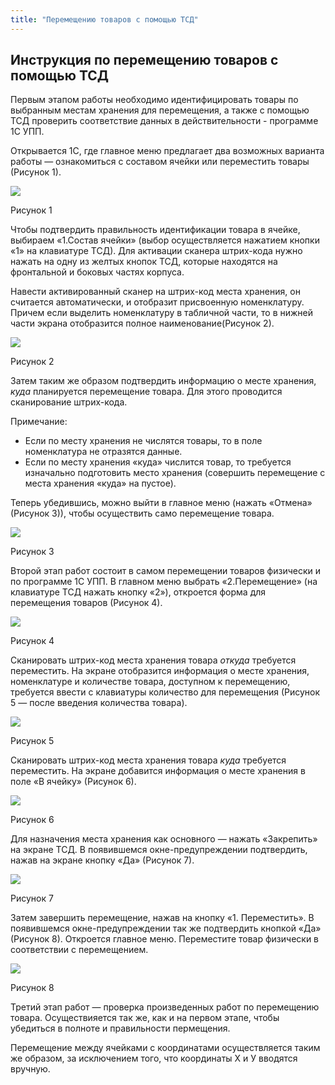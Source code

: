 ```yaml
---
title: "Перемещению товаров с помощью ТСД"
---
```


## Инструкция по перемещению товаров с помощью ТСД

Первым этапом работы необходимо идентифицировать товары по выбранным местам хранения для перемещения, а также с помощью ТСД проверить соответствие данных в действительности - программе 1С УПП.

Открывается 1С, где главное меню предлагает два возможных варианта работы — ознакомиться с составом ячейки или переместить товары (Рисунок 1).

![](KBO/_attach/lu257883v0boa_tmp_491b322cc5970c7b.jpg)

Рисунок 1

Чтобы подтвердить правильность идентификации товара в ячейке, выбираем «1.Состав ячейки» (выбор осуществляется нажатием кнопки «1» на клавиатуре ТСД). Для активации сканера штрих-кода нужно нажать на одну из желтых кнопок ТСД, которые находятся на фронтальной и боковых частях корпуса.

Навести активированный сканер на штрих-код места хранения, он считается автоматически, и отобразит присвоенную номенклатуру. Причем если выделить номенклатуру в табличной части, то в нижней части экрана отобразится полное наименование(Рисунок 2).

![](KBO/_attach/lu257883v0boa_tmp_cc9e02e37d750ccb.jpg)

Рисунок 2

Затем таким же образом подтвердить информацию о месте хранения, _куда_ планируется перемещение товара. Для этого проводится сканирование штрих-кода.

Примечание:

- Если по месту хранения не числятся товары, то в поле номенклатура не отразятся данные.
- Если по месту хранения «куда» числится товар, то требуется изначально подготовить место хранения (совершить перемещение с места хранения «куда» на пустое).

Теперь убедившись, можно выйти в главное меню (нажать «Отмена» (Рисунок 3)), чтобы осуществить само перемещение товара.

![](KBO/_attach/lu257883v0boa_tmp_7f44c3132eee51c8.png)

Рисунок 3

Второй этап работ состоит в самом перемещении товаров физически и по программе 1С УПП. В главном меню выбрать «2.Перемещение» (на клавиатуре ТСД нажать кнопку «2»), откроется форма для перемещения товаров (Рисунок 4).

![](KBO/_attach/lu257883v0boa_tmp_e43eb0c827eaa14.jpg)

Рисунок 4

Сканировать штрих-код места хранения товара _откуда_ требуется переместить. На экране отобразится информация о месте хранения, номенклатуре и количестве товара, доступном к перемещению, требуется ввести с клавиатуры количество для перемещения (Рисунок 5 — после введения количества товара).

![](KBO/_attach/lu257883v0boa_tmp_f53693f8f485420a.jpg)

Рисунок 5

Сканировать штрих-код места хранения товара _куда_ требуется переместить. На экране добавится информация о месте хранения в поле «В ячейку» (Рисунок 6).

![](KBO/_attach/lu257883v0boa_tmp_3ee37af8cb7fa004.png)

Рисунок 6

Для назначения места хранения как основного — нажать «Закрепить» на экране ТСД. В появившемся окне-предупреждении подтвердить, нажав на экране кнопку «Да» (Рисунок 7).

![](KBO/_attach/lu257883v0boa_tmp_f5b656f09099c5a1.png)

Рисунок 7

Затем завершить перемещение, нажав на кнопку «1. Переместить». В появившемся окне-предупреждении так же подтвердить кнопкой «Да» (Рисунок 8). Откроется главное меню. Переместите товар физически в соответствии с перемещением.

![](KBO/_attach/lu257883v0boa_tmp_df1882c1e3da4b71.png)

Рисунок 8

Третий этап работ — проверка произведенных работ по перемещению товара. Осуществияется так же, как и на первом этапе, чтобы убедиться в полноте и правильности пермещения.

Перемещение между ячейками с координатами осуществляется таким же образом, за исключением того, что координаты Х и У вводятся вручную.
